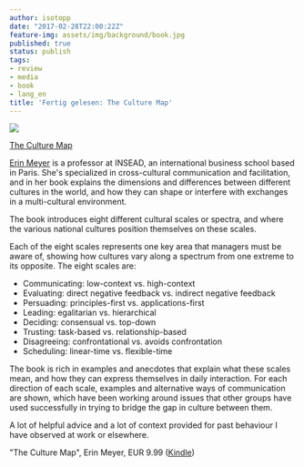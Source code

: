 ```yaml
---
author: isotopp
date: "2017-02-28T22:00:22Z"
feature-img: assets/img/background/book.jpg
published: true
status: publish
tags:
- review
- media
- book
- lang_en
title: 'Fertig gelesen: The Culture Map'
---
```


[![](/uploads/2017/02/Screen-Shot-2017-02-28-at-21.51.11-201x300.png)](https://www.amazon.de/dp/B06XCGTKL8)

[The Culture Map](https://www.amazon.de/dp/B06XCGTKL8)

[Erin Meyer](https://en.wikipedia.org/wiki/Erin_Meyer) is a professor at INSEAD,
an international business school based in Paris. She's specialized in
cross-cultural communication and facilitation, and in her book explains the
dimensions and differences between different cultures in the world, and how
they can shape or interfere with exchanges in a multi-cultural environment.

The book introduces eight different cultural scales or spectra, and where
the various national cultures position themselves on these scales.

Each of the eight scales represents one key area that managers must be
aware of, showing how cultures vary along a spectrum from one extreme to its
opposite. The eight scales are:

- Communicating: low-context vs. high-context 
- Evaluating: direct negative feedback vs. indirect negative feedback 
- Persuading: principles-first vs. applications-first 
- Leading: egalitarian vs. hierarchical 
- Deciding: consensual vs. top-down
- Trusting: task-based vs. relationship-based
- Disagreeing: confrontational vs. avoids confrontation
- Scheduling: linear-time vs. flexible-time

The book is rich in examples and anecdotes that explain what these scales
mean, and how they can express themselves in daily interaction. For each
direction of each scale, examples and alternative ways of communication are
shown, which have been working around issues that other groups have used
successfully in trying to bridge the gap in culture between them. 

A lot of helpful advice and a lot of context provided for past behaviour I
have observed at work or elsewhere.

"The Culture Map", Erin Meyer, EUR 9.99
([Kindle](https://www.amazon.de/dp/B06XCGTKL8))
